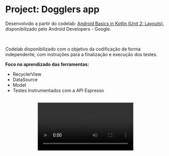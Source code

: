 # Project: Dogglers app
Desenvolvido a partir do codelab: [Android Basics in Kotlin (Unit 2: Layouts)](https://developer.android.com/courses/android-basics-kotlin/unit-2), disponibilizado pelo Android Developers - Google.<br><br>
##
Codelab disponibilizado com o objetivo da codificação de forma independente, com instruções para a finalização e execução dos testes.

**Foco no aprendizado das ferramentas:**

  - RecyclerView
  - DataSource
  - Model
  - Testes Instrumentados com a API Espresso

##
<div align="center">
  <video src="https://github.com/DiogoMontalvao/android-basics-kotlin-dogglers-app/assets/109600744/3422ad69-1199-40b8-a158-32836314e753">
</div>
<br><br>

